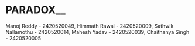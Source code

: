# PARADOX__
Manoj Reddy - 2420520049, Himmath Rawal - 2420520009, Sathwik Nallamothu - 2420520014, Mahesh Yadav - 2420520039, Chaithanya Singh - 2420520005
